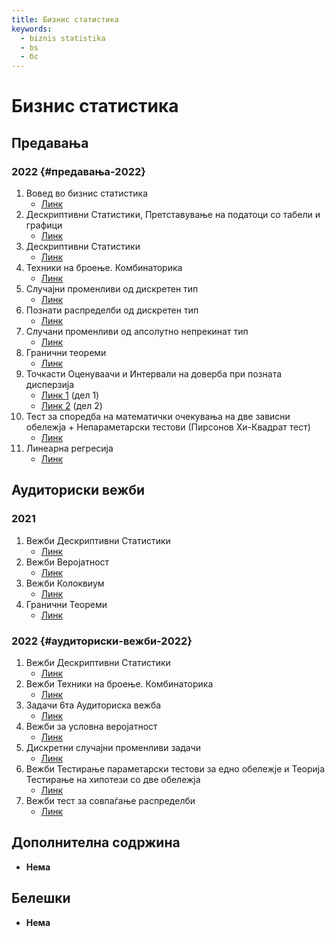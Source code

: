 ```yaml
---
title: Бизнис статистика
keywords:
  - biznis statistika
  - bs
  - бс
---
```


# Бизнис статистика

## Предавања

### 2022 {#предавања-2022}

1. Вовед во бизнис статистика
   - [Линк](https://bbb-lb.finki.ukim.mk/playback/presentation/2.3/64f943325794d8f3b2daecd40745e5d6bdeea0f9-1645005060565)
2. Дескриптивни Статистики, Претставување на податоци со табели и графици
   - [Линк](https://bbb-lb.finki.ukim.mk/playback/presentation/2.3/64f943325794d8f3b2daecd40745e5d6bdeea0f9-1645511182480)
3. Дескриптивни Статистики
   - [Линк](https://bbb-lb.finki.ukim.mk/playback/presentation/2.3/64f943325794d8f3b2daecd40745e5d6bdeea0f9-1645772105562)
4. Техники на броење. Комбинаторика
   - [Линк](https://bbb-lb.finki.ukim.mk/playback/presentation/2.3/64f943325794d8f3b2daecd40745e5d6bdeea0f9-1646376980233)
5. Случајни променливи од дискретен тип
   - [Линк](https://bbb-lb.finki.ukim.mk/playback/presentation/2.3/64f943325794d8f3b2daecd40745e5d6bdeea0f9-1647586539900)
6. Познати распределби од дискретен тип
   - [Линк](https://bbb-lb.finki.ukim.mk/playback/presentation/2.3/64f943325794d8f3b2daecd40745e5d6bdeea0f9-1647931917714)
7. Случани променливи од апсолутно непрекинат тип
   - [Линк](https://bbb-lb.finki.ukim.mk/playback/presentation/2.3/64f943325794d8f3b2daecd40745e5d6bdeea0f9-1648533136575)
8. Гранични теореми
   - [Линк](https://bbb-lb.finki.ukim.mk/playback/presentation/2.3/64f943325794d8f3b2daecd40745e5d6bdeea0f9-1649742867029)
9. Точкасти Оценуваачи и Интервали на доверба при позната дисперзија
   - [Линк 1](https://bbb-lb.finki.ukim.mk/playback/presentation/2.3/64f943325794d8f3b2daecd40745e5d6bdeea0f9-1650002401466) (дел 1)
   - [Линк 2](https://bbb-lb.finki.ukim.mk/playback/presentation/2.3/64f943325794d8f3b2daecd40745e5d6bdeea0f9-1650347330652) (дел 2)
10. Тест за споредба на математички очекувања на две зависни обележја + Непараметарски тестови (Пирсонов Хи-Квадрат тест)
    - [Линк](https://bbb-lb.finki.ukim.mk/playback/presentation/2.3/64f943325794d8f3b2daecd40745e5d6bdeea0f9-1651557333694)
11. Линеарна регресија
    - [Линк](https://bbb-lb.finki.ukim.mk/playback/presentation/2.3/64f943325794d8f3b2daecd40745e5d6bdeea0f9-1652162239404)

## Аудиториски вежби

### 2021

1. Вежби Дескриптивни Статистики
    - [Линк](https://bbb-lb.finki.ukim.mk/playback/presentation/2.3/e64effaa011cdf78c01e149d8fc370ab386779d4-1614606990516?meetingId=e64effaa011cdf78c01e149d8fc370ab386779d4-1614606990516)
2. Вежби Веројатност
    - [Линк](https://bbb-lb.finki.ukim.mk/playback/presentation/2.3/e64effaa011cdf78c01e149d8fc370ab386779d4-1615384692436?meetingId=e64effaa011cdf78c01e149d8fc370ab386779d4-1615384692436)
3. Вежби Колоквиум
    - [Линк](https://bbb-lb.finki.ukim.mk/playback/presentation/2.3/e64effaa011cdf78c01e149d8fc370ab386779d4-1616594448891?meetingId=e64effaa011cdf78c01e149d8fc370ab386779d4-1616594448891)
4. Гранични Теореми
    - [Линк](https://bbb-lb.finki.ukim.mk/playback/presentation/2.3/e64effaa011cdf78c01e149d8fc370ab386779d4-1618405252451?meetingId=e64effaa011cdf78c01e149d8fc370ab386779d4-1618405252451)

### 2022 {#аудиториски-вежби-2022}

1. Вежби Дескриптивни Статистики
   - [Линк](https://bbb-lb.finki.ukim.mk/playback/presentation/2.3/64f943325794d8f3b2daecd40745e5d6bdeea0f9-1646117109977)
2. Вежби Техники на броење. Комбинаторика
   - [Линк](https://bbb-lb.finki.ukim.mk/playback/presentation/2.3/64f943325794d8f3b2daecd40745e5d6bdeea0f9-1646722408558)
3. Задачи 6та Аудиториска вежба
   - [Линк](https://bbb-lb.finki.ukim.mk/playback/presentation/2.3/64f943325794d8f3b2daecd40745e5d6bdeea0f9-1646981704748)
4. Вежби за условна веројатност
   - [Линк](https://bbb-lb.finki.ukim.mk/playback/presentation/2.3/64f943325794d8f3b2daecd40745e5d6bdeea0f9-1647327218446)
5. Дискретни случајни променливи задачи
   - [Линк](https://bbb-lb.finki.ukim.mk/playback/presentation/2.3/64f943325794d8f3b2daecd40745e5d6bdeea0f9-1648223736078)
6. Вежби Тестирање параметарски тестови за едно обележје и Теорија Тестирање на хипотези со две обележја
   - [Линк](https://bbb-lb.finki.ukim.mk/playback/presentation/2.3/64f943325794d8f3b2daecd40745e5d6bdeea0f9-1651211718928)
7. Вежби тест за совпаѓање распределби
   - [Линк](https://bbb-lb.finki.ukim.mk/playback/presentation/2.3/64f943325794d8f3b2daecd40745e5d6bdeea0f9-1651816506469)

## Дополнителна содржина

- **Нема**

## Белешки

- **Нема**
